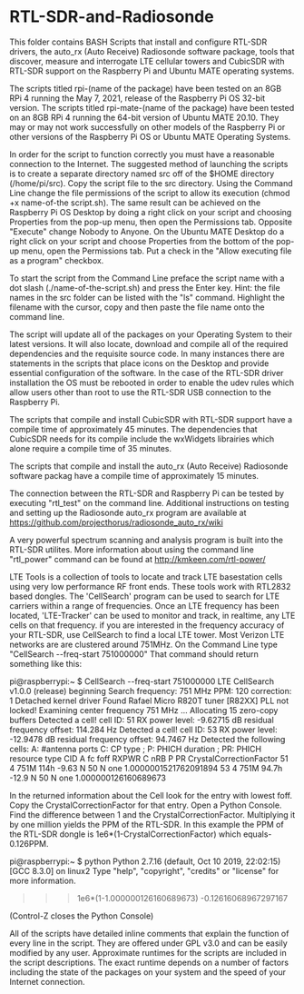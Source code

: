 # RTL-SDR-and-Radiosonde

This folder contains BASH Scripts that install and configure RTL-SDR drivers, the auto_rx (Auto Receive) Radiosonde software package, tools that discover, measure and interrogate LTE cellular towers and CubicSDR with RTL-SDR support on the Raspberry Pi and Ubuntu MATE operating systems.

The scripts titled rpi-(name of the package) have been tested on an 8GB RPi 4 running the May 7, 2021, release of the Raspberry Pi OS 32-bit version. The scripts titled rpi-mate-(name of the package) have been tested on an 8GB RPi 4 running the 64-bit version of Ubuntu MATE 20.10. They may or may not work successfully on other models of the Raspberry Pi or other versions of the Raspberry Pi OS or Ubuntu MATE Operating Systems. 

In order for the script to function correctly you must have a reasonable connection to the Internet. The suggested method of launching the scripts is to create a separate directory named src off of the $HOME directory (/home/pi/src). Copy the script file to the src directory. Using the Command Line change the file permissions of the script to allow its execution (chmod +x name-of-the script.sh). The same result can be achieved on the Raspberry Pi OS Desktop by doing a right click on your script and choosing Properties from the pop-up menu, then open the Permissions tab. Opposite "Execute" change Nobody to Anyone. On the Ubuntu MATE Desktop do a right click on your script and choose Properties from the bottom of the pop-up menu, open the Permissions tab.  Put a check in the "Allow executing file as a program" checkbox.

To start the script from the Command Line preface the script name with a dot slash (./name-of-the-script.sh) and press the Enter key.  Hint: the file names in the src folder can be listed with the "ls" command. Highlight the filename with the cursor, copy and then paste the file name onto the command line.

The script will update all of the packages on your Operating System to their latest versions. It will also locate, download and compile all of the required dependencies and the requisite source code. In many instances there are statements in the scripts that place icons on the Desktop and provide essential configuration of the software. In the case of the RTL-SDR driver installation the OS must be rebooted in order to enable the udev rules which allow users other than root to use the RTL-SDR USB connection to the Raspberry Pi.

The scripts that compile and install CubicSDR with RTL-SDR support have a compile time of approximately 45 minutes. The dependencies that CubicSDR needs for its compile include the wxWidgets librairies which alone require a compile time of 35 minutes.

The scripts that compile and install the auto_rx (Auto Receive) Radiosonde software packag have a compile time of approximately 15 minutes. 

The connection between the RTL-SDR and Raspberry Pi can be tested by executing "rtl_test" on the command line.  Additional instructions on testing and setting up the Radiosonde auto_rx program are available at https://github.com/projecthorus/radiosonde_auto_rx/wiki

A very powerful spectrum scanning and analysis program is built into the RTL-SDR utilites.  More information about using the command line "rtl_power" command can be found at http://kmkeen.com/rtl-power/

LTE Tools is a collection of tools to locate and track LTE basestation cells using very low performance RF front ends. These tools work with RTL2832 based dongles. The 'CellSearch' program can be used to search for LTE carriers within a range of frequencies.  Once an LTE frequency has been located, 'LTE-Tracker' can be used to monitor and track, in realtime, any LTE cells on that frequency. if you are interested in the frequency accuracy of your RTL-SDR, use CellSearch to find a local LTE tower.  Most Verizon LTE networks are are clustered around 751MHz.  On the Command Line type "CellSearch --freq-start 751000000" That command should return something like this: 


pi@raspberrypi:~ $ CellSearch --freq-start 751000000
LTE CellSearch v1.0.0 (release) beginning
  Search frequency: 751 MHz
  PPM: 120
  correction: 1
Detached kernel driver
Found Rafael Micro R820T tuner
[R82XX] PLL not locked!
Examining center frequency 751 MHz ...
Allocating 15 zero-copy buffers
  Detected a cell!
    cell ID: 51
    RX power level: -9.62715 dB
    residual frequency offset: 114.284 Hz
  Detected a cell!
    cell ID: 53
    RX power level: -12.9478 dB
    residual frequency offset: 94.7467 Hz
Detected the following cells:
A: #antenna ports C: CP type ; P: PHICH duration ; PR: PHICH resource type
CID A      fc   foff RXPWR C nRB P  PR CrystalCorrectionFactor
 51 4    751M   114h -9.63 N  50 N one 1.0000001521762091894
 53 4    751M  94.7h -12.9 N  50 N one 1.000000126160689673

In the returned information about the Cell look for the entry with lowest foff. Copy the CrystalCorrectionFactor for that entry. Open a Python Console. Find the difference between 1 and the CrystalCorrectionFactor.  Multiplying it by one million yields the PPM of the RTL-SDR. In this example the PPM of the RTL-SDR dongle is 1e6*(1-CrystalCorrectionFactor) which equals-0.126PPM.

pi@raspberrypi:~ $ python
Python 2.7.16 (default, Oct 10 2019, 22:02:15) 
[GCC 8.3.0] on linux2
Type "help", "copyright", "credits" or "license" for more information.
>>> 1e6*(1-1.000000126160689673)
-0.12616068967297167
>>> 
 
 (Control-Z closes the Python Console)
 
 
All of the scripts have detailed inline comments that explain the function of every line in the script. They are offered under GPL v3.0 and can be easily modified by any user. Approximate runtimes for the scripts are included in the script descriptions. The exact runtime depends on a number of factors including the state of the packages on your system and the speed of your Internet connection.


